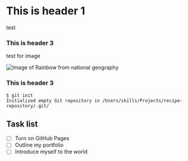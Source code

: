 # This is header 1
test

### This is header 3
test for image

![Image of Rainbow from national geography](https://upload.wikimedia.org/wikipedia/commons/thumb/5/5c/Double-alaskan-rainbow.jpg/1200px-Double-alaskan-rainbow.jpg)

### This is header 3

```
$ git init
Initialized empty Git repository in /Users/skills/Projects/recipe-repository/.git/
```
## Task list
- [ ] Turn on GitHub Pages
- [ ] Outline my portfolio
- [ ] Introduce myself to the world

